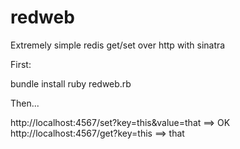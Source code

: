 redweb
======

Extremely simple redis get/set over http with sinatra

First:

  bundle install
  ruby redweb.rb

Then...

  http://localhost:4567/set?key=this&value=that  ==> OK
  http://localhost:4567/get?key=this             ==> that